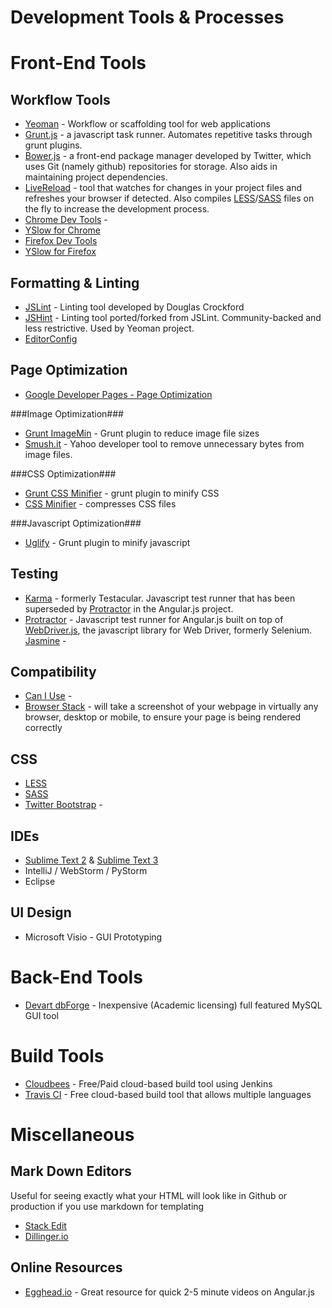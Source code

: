 Development Tools & Processes
====

Front-End Tools
====

Workflow Tools
----
- [Yeoman] - Workflow or scaffolding tool for web applications
- [Grunt.js] - a javascript task runner.  Automates repetitive tasks through grunt plugins.
- [Bower.js] - a front-end package manager developed by Twitter, which uses Git (namely github) repositories for storage.  Also aids in maintaining project dependencies.
- [LiveReload] - tool that watches for changes in your project files and refreshes your browser if detected.  Also compiles [LESS]/[SASS] files on the fly to increase the development process.
- [Chrome Dev Tools] -
 - [YSlow for Chrome][YSlow-Chrome]
- [Firefox Dev Tools]
 - [YSlow for Firefox][YSlow-firefox]


Formatting & Linting
----
- [JSLint] - Linting tool developed by Douglas Crockford
- [JSHint] - Linting tool ported/forked from JSLint. Community-backed and less restrictive.  Used by Yeoman project.
- [EditorConfig]

Page Optimization
----
- [Google Developer Pages - Page Optimization]

 ###Image Optimization###
 - [Grunt ImageMin] - Grunt plugin to reduce image file sizes
 - [Smush.it] - Yahoo developer tool to remove unnecessary bytes from image files.

 ###CSS Optimization###
 - [Grunt CSS Minifier] - grunt plugin to minify CSS
 - [CSS Minifier] - compresses CSS files

 ###Javascript Optimization###
 - [Uglify] - Grunt plugin to minify javascript
 
Testing
----
- [Karma] - formerly Testacular.  Javascript test runner that has been superseded by [Protractor] in the Angular.js project.
- [Protractor] - Javascript test runner for Angular.js built on top of [WebDriver.js], the javascript library for Web Driver, formerly Selenium. [Jasmine] - 

Compatibility
----
- [Can I Use] - 
- [Browser Stack] - will take a screenshot of your webpage in virtually any browser, desktop or mobile, to ensure your page is being rendered correctly

CSS
----
- [LESS]
- [SASS]
- [Twitter Bootstrap] - 

IDEs
----
- [Sublime Text 2] & [Sublime Text 3]
- IntelliJ / WebStorm / PyStorm
- Eclipse

UI Design
----
- Microsoft Visio - GUI Prototyping

Back-End Tools
====
- [Devart dbForge] - Inexpensive (Academic licensing) full featured MySQL GUI tool

Build Tools
====
- [Cloudbees] - Free/Paid cloud-based build tool using Jenkins
- [Travis CI] - Free cloud-based build tool that allows multiple languages

Miscellaneous
====

Mark Down Editors
----
Useful for seeing exactly what your HTML will look like in Github or production if you use markdown for templating
  - [Stack Edit]
  - [Dillinger.io]

Online Resources
----
- [Egghead.io] - Great resource for quick 2-5 minute videos on Angular.js

[Yeoman]:http://yeoman.io/
[Grunt.js]:http://gruntjs.com/
[Bower.js]:http://bower.io/
[LiveReload]:http://livereload.com/
[Twitter Bootstrap]:http://getbootstrap.com/
[Chrome Dev Tools]:https://developers.google.com/chrome-developer-tools/
[YSlow-chrome]:https://chrome.google.com/webstore/detail/yslow/ninejjcohidippngpapiilnmkgllmakh
[Firefox Dev Tools]:https://developer.mozilla.org/en-US/docs/Tools
[YSlow-firefox]:https://addons.mozilla.org/en-US/firefox/addon/yslow/
[Devart dbForge]:http://www.devart.com/dbforge/mysql/studio/
[Sublime Text 2]:http://www.sublimetext.com/
[Sublime Text 3]:http://www.sublimetext.com/3
[SASS]:http://sass-lang.com/
[LESS]:http://lesscss.org/
[EditorConfig]:https://github.com/editorconfig/
[JSLint]:http://www.jslint.com/
[JSHint]:http://www.jshint.com/
[Egghead.io]:https://egghead.io/
[Stack Edit]:https://stackedit.io/
[Dillinger.io]:http://dillinger.io/
[Karma]:http://karma-runner.github.io/0.10/index.html
[Jasmine]:https://jasmine.github.io/
[Protractor]:https://github.com/angular/protractor
[WebDriver.js]:https://code.google.com/p/selenium/wiki/WebDriverJs
[Can I Use]:http://caniuse.com/
[Browser Stack]:http://www.browserstack.com/screenshots
[Smush.it]:http://developer.yahoo.com/yslow/smushit/
[Google Developer Pages - Page Optimization]:https://developers.google.com/speed/pagespeed/optimization
[CSS Minifier]:http://cssminifier.com/
[Grunt CSS Minifier]:https://github.com/gruntjs/grunt-contrib-cssmin
[Uglify]:https://github.com/gruntjs/grunt-contrib-uglify
[Grunt ImageMin]:https://github.com/gruntjs/grunt-contrib-imagemin
[Cloudbees]:http://www.cloudbees.com/
[Travis CI]:https://travis-ci.org/
